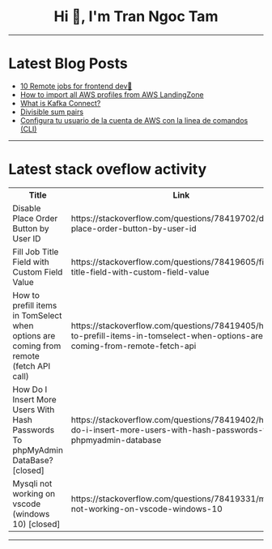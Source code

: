 <h1 align="center">Hi 👋, I'm Tran Ngoc Tam</h1>

---

# Latest Blog Posts 
<!-- BLOG-POST-LIST:START -->
- [10 Remote jobs for frontend dev📢](https://dev.to/remotewlb/10-remote-jobs-for-frontend-dev-532i)
- [How to import all AWS profiles from AWS LandingZone](https://dev.to/devopspass-ai/how-to-import-all-aws-profiles-from-aws-landingzone-5ba5)
- [What is Kafka Connect?](https://dev.to/dunithdanushka/what-is-kafka-connect-3eae)
- [Divisible sum pairs](https://dev.to/kecbm/divisible-sum-pairs-159h)
- [Configura tu usuario de la cuenta de AWS con la linea de comandos &lpar;CLI&rpar;](https://dev.to/andresguecha/configura-tu-usuario-con-cli-de-aws-5532)
<!-- BLOG-POST-LIST:END -->

---

# Latest stack oveflow activity
<table>
  <tr><th>Title</th><th>Link</th></tr>
  <!-- STACKOVERFLOW:START --><tr><td>Disable Place Order Button by User ID</td><td>https://stackoverflow.com/questions/78419702/disable-place-order-button-by-user-id</td></tr><tr><td>Fill Job Title Field with Custom Field Value</td><td>https://stackoverflow.com/questions/78419605/fill-job-title-field-with-custom-field-value</td></tr><tr><td>How to prefill items in TomSelect when options are coming from remote &lpar;fetch API call&rpar;</td><td>https://stackoverflow.com/questions/78419405/how-to-prefill-items-in-tomselect-when-options-are-coming-from-remote-fetch-api</td></tr><tr><td>How Do I Insert More Users With Hash Passwords To phpMyAdmin DataBase? [closed]</td><td>https://stackoverflow.com/questions/78419402/how-do-i-insert-more-users-with-hash-passwords-to-phpmyadmin-database</td></tr><tr><td>Mysqli not working on vscode &lpar;windows 10&rpar; [closed]</td><td>https://stackoverflow.com/questions/78419331/mysqli-not-working-on-vscode-windows-10</td></tr><!-- STACKOVERFLOW:END -->
</table>

---


